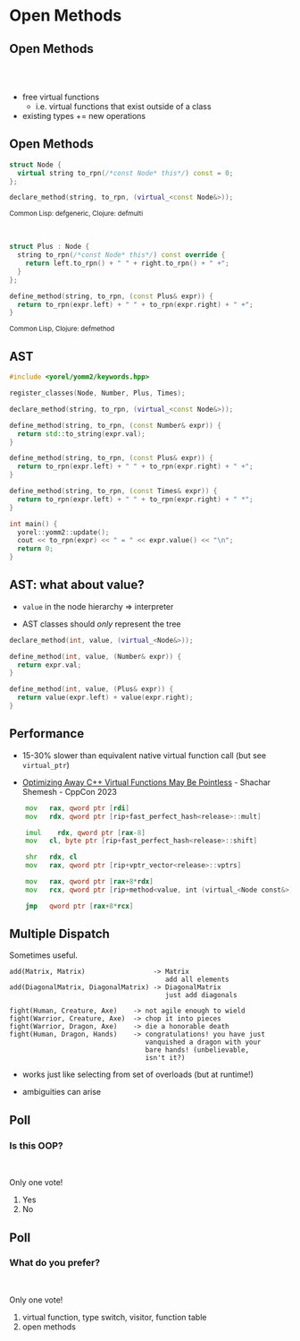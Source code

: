 <!-- .slide: class="title"  -->
<!-- .slide: class="center" -->

# Open Methods



## Open Methods

<br/><br/>

* free virtual functions
  * i.e. virtual functions that exist outside of a class
* existing types += new operations



## Open Methods

```c++
struct Node {
  virtual string to_rpn(/*const Node* this*/) const = 0;
};
```

```c++
declare_method(string, to_rpn, (virtual_<const Node&>));
```
<small>Common Lisp: defgeneric, Clojure: defmulti</small>


<br/>

```c++
struct Plus : Node {
  string to_rpn(/*const Node* this*/) const override {
    return left.to_rpn() + " " + right.to_rpn() + " +";
  }
};
```

```c++
define_method(string, to_rpn, (const Plus& expr)) {
  return to_rpn(expr.left) + " " + to_rpn(expr.right) + " +";
}
```
<small>Common Lisp, Clojure: defmethod</small>




## AST

```C++
#include <yorel/yomm2/keywords.hpp>

register_classes(Node, Number, Plus, Times);

declare_method(string, to_rpn, (virtual_<const Node&>));

define_method(string, to_rpn, (const Number& expr)) {
  return std::to_string(expr.val);
}

define_method(string, to_rpn, (const Plus& expr)) {
  return to_rpn(expr.left) + " " + to_rpn(expr.right) + " +";
}

define_method(string, to_rpn, (const Times& expr)) {
  return to_rpn(expr.left) + " " + to_rpn(expr.right) + " *";
}

int main() {
  yorel::yomm2::update();
  cout << to_rpn(expr) << " = " << expr.value() << "\n";
  return 0;
}
```



## AST: what about value?

* `value` in the node hierarchy => interpreter

* AST classes should _only_ represent the tree

```C++
declare_method(int, value, (virtual_<Node&>));

define_method(int, value, (Number& expr)) {
  return expr.val;
}

define_method(int, value, (Plus& expr)) {
  return value(expr.left) + value(expr.right);
}
```



## Performance

<section style="text-align: left;">

* 15-30% slower than equivalent native virtual function call (but see `virtual_ptr`)

* [Optimizing Away C++ Virtual Functions May Be
  Pointless](https://www.youtube.com/watch?v=i5MAXAxp_Tw)  - Shachar Shemesh -
  CppCon 2023
</section>

```asm
	mov	  rax, qword ptr [rdi]
	mov	  rdx, qword ptr [rip+fast_perfect_hash<release>::mult]

	imul	rdx, qword ptr [rax-8]
	mov	  cl, byte ptr [rip+fast_perfect_hash<release>::shift]

	shr	  rdx, cl
	mov	  rax, qword ptr [rip+vptr_vector<release>::vptrs]

	mov	  rax, qword ptr [rax+8*rdx]
	mov	  rcx, qword ptr [rip+method<value, int (virtual_<Node const&>)::fn+80]

	jmp	  qword ptr [rax+8*rcx]
```



## Multiple Dispatch

Sometimes useful.

```text
add(Matrix, Matrix)                 -> Matrix
                                       add all elements
add(DiagonalMatrix, DiagonalMatrix) -> DiagonalMatrix
                                       just add diagonals

fight(Human, Creature, Axe)    -> not agile enough to wield
fight(Warrior, Creature, Axe)  -> chop it into pieces
fight(Warrior, Dragon, Axe)    -> die a honorable death
fight(Human, Dragon, Hands)    -> congratulations! you have just
                                  vanquished a dragon with your
                                  bare hands! (unbelievable,
                                  isn't it?)
```


* works just like selecting from set of overloads (but at runtime!)

* ambiguities can arise




## Poll

### Is this OOP?

<br/>

Only one vote!

1. Yes
2. No



## Poll

### What do you prefer?

<br/>

Only one vote!

1. virtual function, type switch, visitor, function table
2. open methods
